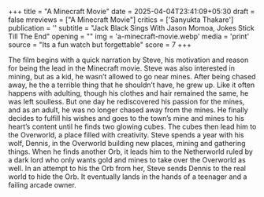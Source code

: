 +++
title = "A Minecraft Movie"
date = 2025-04-04T23:41:09+05:30
draft = false
mreviews = ["A Minecraft Movie"]
critics = ['Sanyukta Thakare']
publication = ''
subtitle = "Jack Black Sings With Jason Momoa, Jokes Stick Till The End"
opening = ""
img = 'a-minecraft-movie.webp'
media = 'print'
source = "Its a fun watch but forgettable"
score = 7
+++

The film begins with a quick narration by Steve, his motivation and reason for being the lead in the Minecraft movie. Steve was also interested in mining, but as a kid, he wasn’t allowed to go near mines. After being chased away, he the a terrible thing that he shouldn’t have, he grew up. Like it often happens with adulting, though his clothes and hair remained the same, he was left soulless. But one day he rediscovered his passion for the mines, and as an adult, he was no longer chased away from the mines. He finally decides to fulfill his wishes and goes to the town’s mine and mines to his heart’s content until he finds two glowing cubes. The cubes then lead him to the Overworld, a place filled with creativity. Steve spends a year with his wolf, Dennis, in the Overworld building new places, mining and gathering things. When he finds another Orb, it leads him to the Netherworld ruled by a dark lord who only wants gold and mines to take over the Overworld as well. In an attempt to his the Orb from her, Steve sends Dennis to the real world to hide the Orb. It eventually lands in the hands of a teenager and a failing arcade owner.

